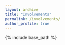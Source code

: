```yaml
---
layout: archive
title: "Involvements"
permalink: /involvements/
author_profile: true
---
```


{% include base_path %}